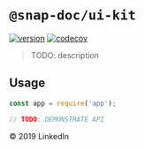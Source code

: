 # `@snap-doc/ui-kit`

[![version](https://img.shields.io/npm/v/@snap-doc/ui-kit.svg)](https://www.npmjs.com/package/@snap-doc/ui-kit)
[![codecov](https://codecov.io/gh/snap-doc/snap-doc/branch/master/graph/badge.svg)](https://codecov.io/gh/snap-doc/snap-doc)

> TODO: description

## Usage

```ts
const app = require('app');

// TODO: DEMONSTRATE API
```

&copy; 2019 LinkedIn

